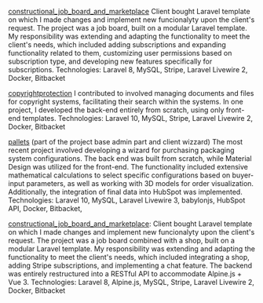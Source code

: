 [constructional_job_board_and_marketplace](constructional_job_board_and_marketplace) 
Client bought Laravel template on which I made changes and implement new funcionalyty upon the client's request.
The project was a job board, built on a modular Laravel template. My responsibility was extending and adapting the functionality to meet the client's needs,  which included adding subscriptions and expanding functionality related to them, customizing user permissions based on subscription type, and developing new features specifically for subscriptions.
Technologies: Laravel 8, MySQL, Stripe, Laravel Livewire 2, Docker, Bitbacket

[copyrightprotection](copyrightprotection)
I contributed to involved managing documents and files for copyright systems, facilitating their search within the systems.
In one project, I developed the back-end entirely from scratch, using only front-end templates.
Technologies: Laravel 10, MySQL, Stripe, Laravel Livewire 2, Docker, Bitbacket
  
[pallets](pallets) (part of the project base admin part and client wizzard)
The most recent project involved developing a wizard for purchasing packaging system configurations. The back end was built from scratch, while Material Design was utilized for the front-end. The functionality included extensive mathematical calculations to select specific configurations based on buyer-input parameters, as well as working with 3D models for order visualization. Additionally, the integration of final data into HubSpot was implemented.
Technologies: Laravel 10, MySQL, Laravel Livewire 3, babylonjs, HubSpot API, Docker, Bitbacket,

[constructional_job_board_and_marketplace](constructional_job_board_and_marketplace):
Client bought Laravel template on which I made changes and implement new funcionalyty upon the client's request.
The project was a job board combined with a shop, built on a modular Laravel template. My responsibility was extending and adapting the functionality to meet the client's needs, which included integrating a shop, adding Stripe subscriptions, and implementing a chat feature. The backend was entirely restructured into a RESTful API to accommodate Alpine.js + Vue 3.
Technologies: Laravel 8,  Alpine.js, MySQL, Stripe, Laravel Livewire 2, Docker, Bitbacket
